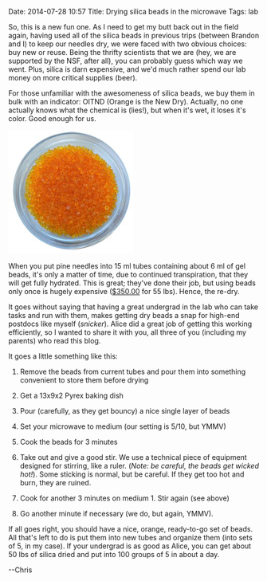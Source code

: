 Date: 2014-07-28 10:57
Title: Drying silica beads in the microwave
Tags: lab

So, this is a new fun one. As I need to get my butt back out in the
field again, having used all of the silica beads in previous trips
(between Brandon and I) to keep our needles dry, we were faced with
two obvious choices: buy new or reuse. Being the thrifty scientists
that we are (hey, we are supported by the NSF, after all), you can
probably guess which way we went. Plus, silica is darn expensive, and
we'd much rather spend our lab money on more critical supplies (beer).

For those unfamiliar with the awesomeness of silica beads, we buy them
in bulk with an indicator: OITND (Orange is the New Dry). Actually, no
one actually knows what the chemical is (lies!), but when it's wet, it
loses it's color. Good enough for us.

<img src="/images/silica_bulk.jpg">

When you put pine needles into 15 ml tubes containing about 6 ml of
gel beads, it's only a matter of time, due to continued transpiration,
that they will get fully hydrated. This is great; they've done their
job, but using beads only once is hugely expensive
([$350.00](http://www.amazon.com/55LBS-Orange-Moisture-Indicating-Silica/dp/B00656VZO8)
for 55 lbs). Hence, the re-dry.

It goes without saying that having a great undergrad in the lab who
can take tasks and run with them, makes getting dry beads a snap for
high-end postdocs like myself (*snicker*). Alice did a great job of
getting this working efficiently, so I wanted to share it with you,
all three of you (including my parents) who read this blog.

It goes a little something like this:

1. Remove the beads from current tubes and pour them into something
convenient to store them before drying

1. Get a 13x9x2 Pyrex baking
dish

1. Pour (carefully, as they get bouncy) a nice single layer of
beads

1. Set your microwave to medium (our setting is 5/10, but YMMV)

1. Cook the beads for 3 minutes

1. Take out and give a good stir.  We
use a technical piece of equipment designed for stirring, like a
ruler. (*Note: be careful, the beads get wicked hot!*). Some sticking
is normal, but be careful. If they get too hot and burn, they are
ruined.

1. Cook for another 3 minutes on medium 1. Stir again (see
above)

1. Go another minute if necessary (we do, but again, YMMV).

If all goes right, you should have a nice, orange, ready-to-go set of
beads.  All that's left to do is put them into new tubes and organize
them (into sets of 5, in my case). If your undergrad is as good as
Alice, you can get about 50 lbs of silica dried and put into 100
groups of 5 in about a day.

--Chris
